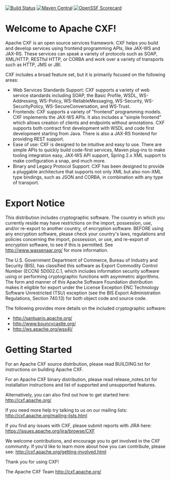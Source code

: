 [![Build Status](https://ci-builds.apache.org/job/CXF/job/pipeline/job/main/badge/icon?subject=Build)](https://ci-builds.apache.org/job/CXF/job/pipeline/job/main/)
[![Maven Central](https://maven-badges.herokuapp.com/maven-central/org.apache.cxf/cxf/badge.svg)](https://maven-badges.herokuapp.com/maven-central/org.apache.cxf/cxf)
[![OpenSSF Scorecard](https://api.securityscorecards.dev/projects/github.com/apache/cxf/badge)](https://api.securityscorecards.dev/projects/github.com/apache/cxf)

Welcome to Apache CXF!
======================
Apache CXF is an open source services framework. CXF helps you build and 
develop services using frontend programming APIs, like JAX-WS and JAX-RS. 
These services can speak a variety of protocols such as SOAP, XML/HTTP, 
RESTful HTTP, or CORBA and work over a variety of transports such as HTTP,
JMS or JBI.

CXF includes a broad feature set, but it is primarily focused on the following 
areas:

- Web Services Standards Support: CXF supports a variety of web service 
  standards including SOAP, the Basic Profile, WSDL, WS-Addressing, 
  WS-Policy, WS-ReliableMessaging, WS-Security, WS-SecurityPolicy,
  WS-SecureConversation, and WS-Trust.
- Frontends: CXF supports a variety of "frontend" programming models. CXF
  implements the JAX-WS APIs. It also includes a "simple frontend" which 
  allows creation of clients and endpoints without annotations. CXF supports 
  both contract first development with WSDL and code first development 
  starting from Java.  There is also a JAX-RS frontend for providing 
  REST support.
- Ease of use: CXF is designed to be intuitive and easy to use. There 
  are simple APIs to quickly build code-first services, Maven plug-ins to 
  make tooling integration easy, JAX-WS API support, Spring 2.x XML support 
  to make configuration a snap, and much more.
- Binary and Legacy Protocol Support: CXF has been designed to provide a 
  pluggable architecture that supports not only XML but also non-XML type 
  bindings, such as JSON and CORBA, in combination with any type of transport.


Export Notice
============================
This distribution includes cryptographic software.  The country in 
which you currently reside may have restrictions on the import, 
possession, use, and/or re-export to another country, of 
encryption software.  BEFORE using any encryption software, please 
check your country's laws, regulations and policies concerning the
import, possession, or use, and re-export of encryption software, to 
see if this is permitted.  See <http://www.wassenaar.org/> for more
information.

The U.S. Government Department of Commerce, Bureau of Industry and
Security (BIS), has classified this software as Export Commodity 
Control Number (ECCN) 5D002.C.1, which includes information security
software using or performing cryptographic functions with asymmetric
algorithms.  The form and manner of this Apache Software Foundation
distribution makes it eligible for export under the License Exception
ENC Technology Software Unrestricted (TSU) exception (see the BIS 
Export Administration Regulations, Section 740.13) for both object 
code and source code.

The following provides more details on the included cryptographic
software:
- http://santuario.apache.org/
- http://www.bouncycastle.org/
- http://ws.apache.org/wss4j/



Getting Started
===============

For an Apache CXF source distribution, please read BUILDING.txt for 
instructions on building Apache CXF. 

For an Apache CXF binary distribution, please read release_notes.txt
for installation instructions and list of supported and unsupported 
features.

Alternatively, you can also find out how to get started here:
http://cxf.apache.org/

If you need more help try talking to us on our mailing lists:
http://cxf.apache.org/mailing-lists.html
 
If you find any issues with CXF, please submit reports with JIRA here:
https://issues.apache.org/jira/browse/CXF

We welcome contributions, and encourage you to get involved in the CXF
community. If you'd like to learn more about how you can contribute, please
see:
http://cxf.apache.org/getting-involved.html

Thank you for using CXF!

The Apache CXF Team
http://cxf.apache.org/
